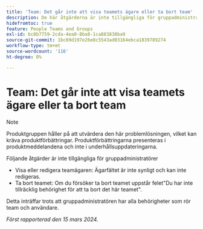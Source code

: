 ```yaml
---
title: 'Team: Det går inte att visa teamets ägare eller ta bort team'
description: De här åtgärderna är inte tillgängliga för gruppadministratörer.
hidefromtoc: true
feature: People Teams and Groups
exl-id: bc8b7759-2cda-4ea0-8ba8-1ca883838ba9
source-git-commit: 1bc69d197e26e8c5543ad03164ebca1839789274
workflow-type: tm+mt
source-wordcount: '116'
ht-degree: 0%

---
```


# Team: Det går inte att visa teamets ägare eller ta bort team

>[!NOTE]
>
>Produktgruppen håller på att utvärdera den här problemlösningen, vilket kan kräva produktförbättringar. Produktförbättringarna presenteras i produktmeddelandena och inte i underhållsuppdateringarna.

Följande åtgärder är inte tillgängliga för gruppadministratörer

* Visa eller redigera teamägaren: Ägarfältet är inte synligt och kan inte redigeras.
* Ta bort teamet: Om du försöker ta bort teamet uppstår felet&quot;Du har inte tillräcklig behörighet för att ta bort det här teamet&quot;.

Detta inträffar trots att gruppadministratören har alla behörigheter som rör team och användare.

_Först rapporterad den 15 mars 2024._
